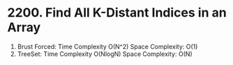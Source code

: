 # 2200. Find All K-Distant Indices in an Array
1. Brust Forced: Time Complexity O(N^2) Space Complexity: O(1)
2. TreeSet: Time Complexity O(NlogN) Space Complexity: O(N)